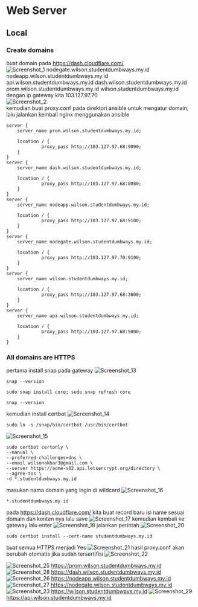 # Web Server
## Local
### Create domains
buat domain pada https://dash.cloudflare.com/  
![Screenshot_1](https://github.com/wilsonakbar/Final-Task-Dumbways-WilsonAkbar/assets/132327628/f2d843d7-0f3b-4d1a-825a-28c574b76b69)
nodegate.wilson.studentdumbways.my.id
nodeapp.wilson.studentdumbways.my.id
api.wilson.studentdumbways.my.id
dash.wilson.studentdumbways.my.id
prom.wilson.studentdumbways.my.id
wilson.studentdumbways.my.id
dengan ip gateway kita 103.127.97.70  
![Screenshot_2](https://github.com/wilsonakbar/Final-Task-Dumbways-WilsonAkbar/assets/132327628/73c31d24-b379-4b65-ad6c-5523096d33c5)  
kemudian buat proxy.conf pada direktori ansible untuk mengatur domain, lalu jalankan kembali nginx menggunakan ansible
```
server {
    server_name prom.wilson.studentdumbways.my.id;

    location / {
             proxy_pass http://103.127.97.68:9090;
    }
}
server {
    server_name dash.wilson.studentdumbways.my.id;

    location / {
             proxy_pass http://103.127.97.68:8080;
    }
}
server {
    server_name nodeapp.wilson.studentdumbways.my.id;

    location / {
             proxy_pass http://103.127.97.68:9100;
    }
}
server {
    server_name nodegate.wilson.studentdumbways.my.id;

    location / {
             proxy_pass http://103.127.97.70:9100;
    }
}
server {
    server_name wilson.studentdumbways.my.id;

    location / {
             proxy_pass http://103.127.97.68:3000;
    }
}
server {
    server_name api.wilson.studentdumbways.my.id;

    location / {
             proxy_pass http://103.127.97.68:5000;
    }
}
```
### All domains are HTTPS
pertama install snap pada gateway
![Screenshot_13](https://github.com/wilsonakbar/Final-Task-Dumbways-WilsonAkbar/assets/132327628/3d366aaf-bdfa-46fd-9c0e-e875d6e9593b)
```
snap --version
```
```
sudo snap install core; sudo snap refresh core
```
```
snap --version
```
kemudian install certbot
![Screenshot_14](https://github.com/wilsonakbar/Final-Task-Dumbways-WilsonAkbar/assets/132327628/306cbead-7d6f-4fa7-8a40-5105be2567ef)
```
sudo ln -s /snap/bin/certbot /usr/bin/certbot
```
![Screenshot_15](https://github.com/wilsonakbar/Final-Task-Dumbways-WilsonAkbar/assets/132327628/aa9c8c33-6830-40f0-9389-bf7231d58774)
```
sudo certbot certonly \
--manual \
--preferred-challenges=dns \
--email wilsonakbar3@gmail.com \
--server https://acme-v02.api.letsencrypt.org/directory \
--agree-tos \
-d *.studentdumbways.my.id
```
masukan nama domain yang ingin di wildcard
![Screenshot_16](https://github.com/wilsonakbar/Final-Task-Dumbways-WilsonAkbar/assets/132327628/1b8de203-2d94-4fc6-90ac-b2b01bebb489)
```
*.studentdumbways.my.id
```
pada https://dash.cloudflare.com/ kita buat record baru isi name sesuai domain dan konten nya lalu save
![Screenshot_17](https://github.com/wilsonakbar/Final-Task-Dumbways-WilsonAkbar/assets/132327628/dafecc24-e672-45a6-8aa8-d9d1337204e3)
kemudian kembali ke gateway lalu enter
![Screenshot_18](https://github.com/wilsonakbar/Final-Task-Dumbways-WilsonAkbar/assets/132327628/6c54408f-d2c9-471b-a1f4-a3b1813edfae)
jalankan perintah
![Screenshot_20](https://github.com/wilsonakbar/Final-Task-Dumbways-WilsonAkbar/assets/132327628/bc258cb6-e21a-46bc-95c2-74a1fa69891a)
```
sudo certbot install --cert-name studentdumbways.my.id
```
buat semua HTTPS menjadi Yes
![Screenshot_21](https://github.com/wilsonakbar/Final-Task-Dumbways-WilsonAkbar/assets/132327628/a14267b0-c775-44b1-8944-62c18832f9ae)
hasil proxy.conf akan berubah otomatis jika sudah tersertifisi
![Screenshot_22](https://github.com/wilsonakbar/Final-Task-Dumbways-WilsonAkbar/assets/132327628/7a268e10-e536-41f2-8847-6c53fa0b147f)

![Screenshot_25](https://github.com/wilsonakbar/Final-Task-Dumbways-WilsonAkbar/assets/132327628/21313e58-4681-4d7c-837f-27b49ce5f451)
https://prom.wilson.studentdumbways.my.id
![Screenshot_28](https://github.com/wilsonakbar/Final-Task-Dumbways-WilsonAkbar/assets/132327628/c1b440da-7651-47c3-a3bc-6eaabad74163)
https://dash.wilson.studentdumbways.my.id
![Screenshot_26](https://github.com/wilsonakbar/Final-Task-Dumbways-WilsonAkbar/assets/132327628/707f7cf3-035e-406e-ab8f-a866e806ba2a)
https://nodeapp.wilson.studentdumbways.my.id
![Screenshot_27](https://github.com/wilsonakbar/Final-Task-Dumbways-WilsonAkbar/assets/132327628/78623aab-917c-4889-9a75-545ed62c4397)
https://nodegate.wilson.studentdumbways.my.id
![Screenshot_23](https://github.com/wilsonakbar/Final-Task-Dumbways-WilsonAkbar/assets/132327628/f22cd557-4769-45ac-92d5-ae8db2632402)
https://wilson.studentdumbways.my.id
![Screenshot_29](https://github.com/wilsonakbar/Final-Task-Dumbways-WilsonAkbar/assets/132327628/1c73f6b5-4202-4146-aa20-8bd02cc0b601)
https://api.wilson.studentdumbways.my.id
